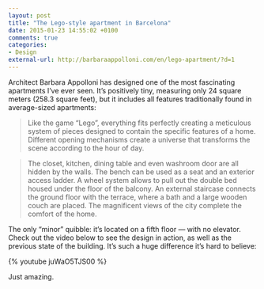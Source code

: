 ```yaml
---
layout: post
title: "The Lego-style apartment in Barcelona"
date: 2015-01-23 14:55:02 +0100
comments: true
categories: 
- Design
external-url: http://barbaraappolloni.com/en/lego-apartment/?d=1
---
```


Architect Barbara Appolloni has designed one of the most fascinating apartments I’ve ever seen. It’s positively tiny, measuring only 24 square meters (258.3 square feet), but it includes all features traditionally found in average-sized apartments:

> Like the game “Lego”, everything fits perfectly creating a meticulous system of pieces designed to contain the specific features of a home. Different opening mechanisms create a universe that transforms the scene according to the hour of day.

> The closet, kitchen, dining table and even washroom door are all hidden by the walls. The bench can be used as a seat and an exterior access ladder. A wheel system allows to pull out the double bed housed under the floor of the balcony. An external staircase connects the ground floor with the terrace, where a bath and a large wooden couch are placed. The magnificent views of the city complete the comfort of the home.

The only “minor” quibble: it’s located on a fifth floor — with no elevator. Check out the video below to see the design in action, as well as the previous state of the building. It’s such a huge difference it’s hard to believe:

{% youtube juWaO5TJS00 %}

Just amazing.
